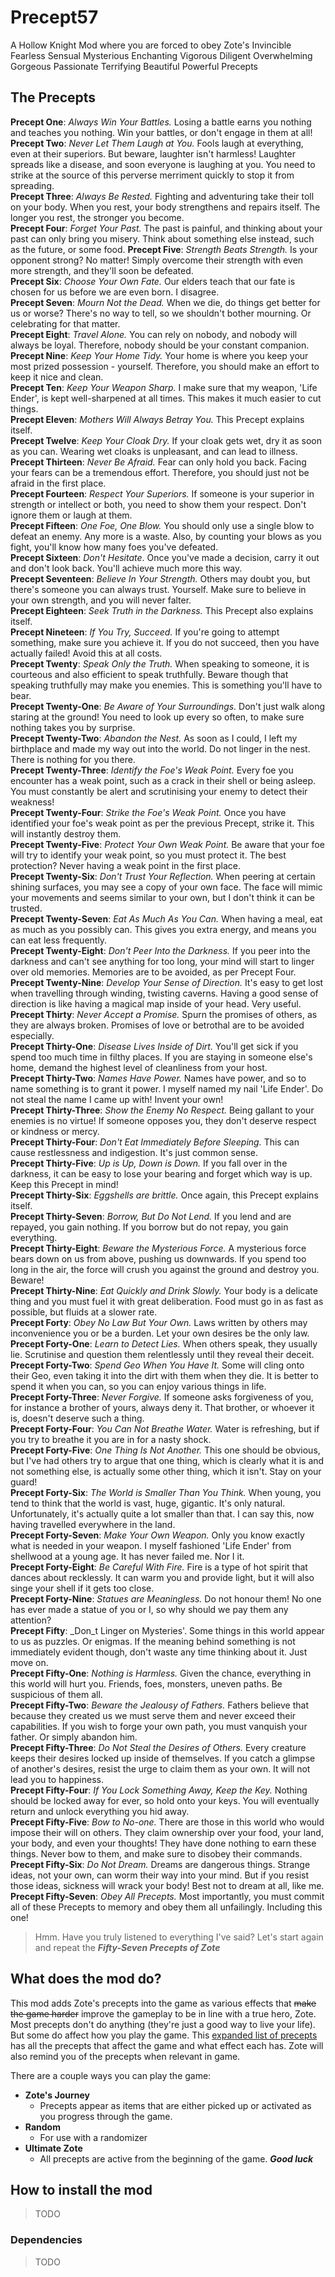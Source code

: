 # Precept57

A Hollow Knight Mod where you are forced to obey Zote's Invincible Fearless Sensual Mysterious 
Enchanting Vigorous Diligent Overwhelming Gorgeous Passionate Terrifying Beautiful Powerful 
Precepts

## The Precepts

**Precept One**: _Always Win Your Battles._ Losing a battle earns you nothing and teaches you nothing. Win your battles, or don't engage in them at all!  
**Precept Two**: _Never Let Them Laugh at You._ Fools laugh at everything, even at their superiors. But beware, laughter isn't harmless! Laughter spreads like a disease, and soon everyone is laughing at you. You need to strike at the source of this perverse merriment quickly to stop it from spreading.  
**Precept Three**: _Always Be Rested._ Fighting and adventuring take their toll on your body. When you rest, your body strengthens and repairs itself. The longer you rest, the stronger you become.  
**Precept Four**: _Forget Your Past._ The past is painful, and thinking about your past can only bring you misery. Think about something else instead, such as the future, or some food.
**Precept Five**: _Strength Beats Strength._ Is your opponent strong? No matter! Simply overcome their strength with even more strength, and they'll soon be defeated.  
**Precept Six**: _Choose Your Own Fate._ Our elders teach that our fate is chosen for us before we are even born. I disagree.  
**Precept Seven**: _Mourn Not the Dead._ When we die, do things get better for us or worse? There's no way to tell, so we shouldn't bother mourning. Or celebrating for that matter.  
**Precept Eight**: _Travel Alone._ You can rely on nobody, and nobody will always be loyal. Therefore, nobody should be your constant companion.  
**Precept Nine**: _Keep Your Home Tidy._ Your home is where you keep your most prized possession - yourself. Therefore, you should make an effort to keep it nice and clean.  
**Precept Ten**: _Keep Your Weapon Sharp._ I make sure that my weapon, 'Life Ender', is kept well-sharpened at all times. This makes it much easier to cut things.  
**Precept Eleven**: _Mothers Will Always Betray You._ This Precept explains itself.  
**Precept Twelve**: _Keep Your Cloak Dry._ If your cloak gets wet, dry it as soon as you can. Wearing wet cloaks is unpleasant, and can lead to illness.  
**Precept Thirteen**: _Never Be Afraid._ Fear can only hold you back. Facing your fears can be a tremendous effort. Therefore, you should just not be afraid in the first place.  
**Precept Fourteen**: _Respect Your Superiors._ If someone is your superior in strength or intellect or both, you need to show them your respect. Don't ignore them or laugh at them.  
**Precept Fifteen**: _One Foe, One Blow._ You should only use a single blow to defeat an enemy. Any more is a waste. Also, by counting your blows as you fight, you'll know how many foes you've defeated.  
**Precept Sixteen**: _Don't Hesitate_. Once you've made a decision, carry it out and don't look back. You'll achieve much more this way.  
**Precept Seventeen**: _Believe In Your Strength._ Others may doubt you, but there's someone you can always trust. Yourself. Make sure to believe in your own strength, and you will never falter.  
**Precept Eighteen**: _Seek Truth in the Darkness._ This Precept also explains itself.  
**Precept Nineteen**: _If You Try, Succeed._ If you're going to attempt something, make sure you achieve it. If you do not succeed, then you have actually failed! Avoid this at all costs.  
**Precept Twenty**: _Speak Only the Truth._ When speaking to someone, it is courteous and also efficient to speak truthfully. Beware though that speaking truthfully may make you enemies. This is something you'll have to bear.  
**Precept Twenty-One**: _Be Aware of Your Surroundings._ Don't just walk along staring at the ground! You need to look up every so often, to make sure nothing takes you by surprise.  
**Precept Twenty-Two**: _Abandon the Nest._ As soon as I could, I left my birthplace and made my way out into the world. Do not linger in the nest. There is nothing for you there.  
**Precept Twenty-Three**: _Identify the Foe's Weak Point._ Every foe you encounter has a weak point, such as a crack in their shell or being asleep. You must constantly be alert and scrutinising your enemy to detect their weakness!  
**Precept Twenty-Four**: _Strike the Foe's Weak Point._ Once you have identified your foe's weak point as per the previous Precept, strike it. This will instantly destroy them.  
**Precept Twenty-Five**: _Protect Your Own Weak Point._ Be aware that your foe will try to identify your weak point, so you must protect it. The best protection? Never having a weak point in the first place.  
**Precept Twenty-Six**: _Don't Trust Your Reflection._ When peering at certain shining surfaces, you may see a copy of your own face. The face will mimic your movements and seems similar to your own, but I don't think it can be trusted.  
**Precept Twenty-Seven**: _Eat As Much As You Can._ When having a meal, eat as much as you possibly can. This gives you extra energy, and means you can eat less frequently.  
**Precept Twenty-Eight**: _Don't Peer Into the Darkness._ If you peer into the darkness and can't see anything for too long, your mind will start to linger over old memories. Memories are to be avoided, as per Precept Four.  
**Precept Twenty-Nine**: _Develop Your Sense of Direction._ It's easy to get lost when travelling through winding, twisting caverns. Having a good sense of direction is like having a magical map inside of your head. Very useful.  
**Precept Thirty**: _Never Accept a Promise._ Spurn the promises of others, as they are always broken. Promises of love or betrothal are to be avoided especially.  
**Precept Thirty-One**: _Disease Lives Inside of Dirt._ You'll get sick if you spend too much time in filthy places. If you are staying in someone else's home, demand the highest level of cleanliness from your host.  
**Precept Thirty-Two**: _Names Have Power._ Names have power, and so to name something is to grant it power. I myself named my nail 'Life Ender'. Do not steal the name I came up with! Invent your own!  
**Precept Thirty-Three**: _Show the Enemy No Respect._ Being gallant to your enemies is no virtue! If someone opposes you, they don't deserve respect or kindness or mercy.  
**Precept Thirty-Four**: _Don't Eat Immediately Before Sleeping._ This can cause restlessness and indigestion. It's just common sense.  
**Precept Thirty-Five**: _Up is Up, Down is Down._ If you fall over in the darkness, it can be easy to lose your bearing and forget which way is up. Keep this Precept in mind!  
**Precept Thirty-Six**: _Eggshells are brittle._ Once again, this Precept explains itself.  
**Precept Thirty-Seven**: _Borrow, But Do Not Lend._ If you lend and are repayed, you gain nothing. If you borrow but do not repay, you gain everything.  
**Precept Thirty-Eight**: _Beware the Mysterious Force._ A mysterious force bears down on us from above, pushing us downwards. If you spend too long in the air, the force will crush you against the ground and destroy you. Beware!  
**Precept Thirty-Nine**: _Eat Quickly and Drink Slowly._ Your body is a delicate thing and you must fuel it with great deliberation. Food must go in as fast as possible, but fluids at a slower rate.  
**Precept Forty**: _Obey No Law But Your Own._ Laws written by others may inconvenience you or be a burden. Let your own desires be the only law.  
**Precept Forty-One**: _Learn to Detect Lies._ When others speak, they usually lie. Scrutinise and question them relentlessly until they reveal their deceit.  
**Precept Forty-Two**: _Spend Geo When You Have It._ Some will cling onto their Geo, even taking it into the dirt with them when they die. It is better to spend it when you can, so you can enjoy various things in life.  
**Precept Forty-Three**: _Never Forgive._ If someone asks forgiveness of you, for instance a brother of yours, always deny it. That brother, or whoever it is, doesn't deserve such a thing.  
**Precept Forty-Four**: _You Can Not Breathe Water._ Water is refreshing, but if you try to breathe it you are in for a nasty shock.  
**Precept Forty-Five**: _One Thing Is Not Another._ This one should be obvious, but I've had others try to argue that one thing, which is clearly what it is and not something else, is actually some other thing, which it isn't. Stay on your guard!  
**Precept Forty-Six**: _The World is Smaller Than You Think._ When young, you tend to think that the world is vast, huge, gigantic. It's only natural. Unfortunately, it's actually quite a lot smaller than that. I can say this, now having travelled everywhere in the land.  
**Precept Forty-Seven**: _Make Your Own Weapon._ Only you know exactly what is needed in your weapon. I myself fashioned 'Life Ender' from shellwood at a young age. It has never failed me. Nor I it.  
**Precept Forty-Eight**: _Be Careful With Fire._ Fire is a type of hot spirit that dances about recklessly. It can warm you and provide light, but it will also singe your shell if it gets too close.  
**Precept Forty-Nine**: _Statues are Meaningless._ Do not honour them! No one has ever made a statue of you or I, so why should we pay them any attention?  
**Precept Fifty**: _Don_t Linger on Mysteries'. Some things in this world appear to us as puzzles. Or enigmas. If the meaning behind something is not immediately evident though, don't waste any time thinking about it. Just move on.  
**Precept Fifty-One**: _Nothing is Harmless._ Given the chance, everything in this world will hurt you. Friends, foes, monsters, uneven paths. Be suspicious of them all.  
**Precept Fifty-Two**: _Beware the Jealousy of Fathers._ Fathers believe that because they created us we must serve them and never exceed their capabilities. If you wish to forge your own path, you must vanquish your father. Or simply abandon him.  
**Precept Fifty-Three**: _Do Not Steal the Desires of Others._ Every creature keeps their desires locked up inside of themselves. If you catch a glimpse of another's desires, resist the urge to claim them as your own. It will not lead you to happiness.  
**Precept Fifty-Four**: _If You Lock Something Away, Keep the Key._ Nothing should be locked away for ever, so hold onto your keys. You will eventually return and unlock everything you hid away.  
**Precept Fifty-Five**: _Bow to No-one._ There are those in this world who would impose their will on others. They claim ownership over your food, your land, your body, and even your thoughts! They have done nothing to earn these things. Never bow to them, and make sure to disobey their commands.  
**Precept Fifty-Six**: _Do Not Dream._ Dreams are dangerous things. Strange ideas, not your own, can worm their way into your mind. But if you resist those ideas, sickness will wrack your body! Best not to dream at all, like me.  
**Precept Fifty-Seven**: _Obey All Precepts._ Most importantly, you must commit all of these Precepts to memory and obey them all unfailingly. Including this one!

> Hmm. Have you truly listened to everything I've said? Let's start again and repeat the ***Fifty-Seven Precepts of Zote***

## What does the mod do?

This mod adds Zote's precepts into the game as various effects that ~~make the
game harder~~ improve the gameplay to be in line with a true hero, Zote. Most
precepts don't do anything (they're just a good way to live your life). But some
do affect how you play the game. This [expanded list of precepts](PRECEPTS.md)
has all the precepts that affect the game and what effect each has. Zote will
also remind you of the precepts when relevant in game.

There are a couple ways you can play the game:
- **Zote's Journey**
    - Precepts appear as items that are either picked up or activated as you
      progress through the game. 
- **Random**
    - For use with a randomizer
- **Ultimate Zote** 
    - All precepts are active from the beginning of the game. ***Good luck***

## How to install the mod

> TODO

### Dependencies

> TODO
